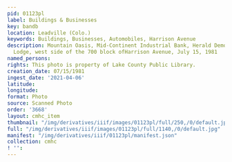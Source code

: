 ```yaml
---
pid: 01123pl
label: Buildings & Businesses
key: bandb
location: Leadville (Colo.)
keywords: Buildings, Businesses, Automobiles, Harrison Avenue
description: Mountain Oasis, Mid-Continent Industrial Bank, Herald Democrat, IOOF
  Lodge, west side of the 700 block ofHarrison Avenue, July 15, 1981
named_persons: 
rights: This photo is property of Lake County Public Library.
creation_date: 07/15/1981
ingest_date: '2021-04-06'
latitude: 
longitude: 
format: Photo
source: Scanned Photo
order: '3668'
layout: cmhc_item
thumbnail: "/img/derivatives/iiif/images/01123pl/full/250,/0/default.jpg"
full: "/img/derivatives/iiif/images/01123pl/full/1140,/0/default.jpg"
manifest: "/img/derivatives/iiif/01123pl/manifest.json"
collection: cmhc
! '': 
---
```

